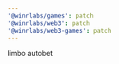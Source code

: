 ```yaml
---
'@winrlabs/games': patch
'@winrlabs/web3': patch
'@winrlabs/web3-games': patch
---
```


limbo autobet
